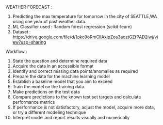 WEATHER FORECAST :

1) Predicting the max temperature for tomorrow in the city of SEATTLE,WA using one year of past weather data.
2) ML Classifier used : Random forest regression (scikit-learn)
3) Dataset : https://drive.google.com/file/d/1pko9oRmCllAxipZoa3aoztGZfPAD2iwj/view?usp=sharing

Workflow :

1) State the question and determine required data
2) Acquire the data in an accessible format
3) Identify and correct missing data points/anomalies as required
4) Prepare the data for the machine learning model
5) Establish a baseline model that you aim to exceed
6) Train the model on the training data
7) Make predictions on the test data
8) Compare predictions to the known test set targets and calculate performance metrics
9) If performance is not satisfactory, adjust the model, acquire more data, or try a different modeling technique
10) Interpret model and report results visually and numerically
